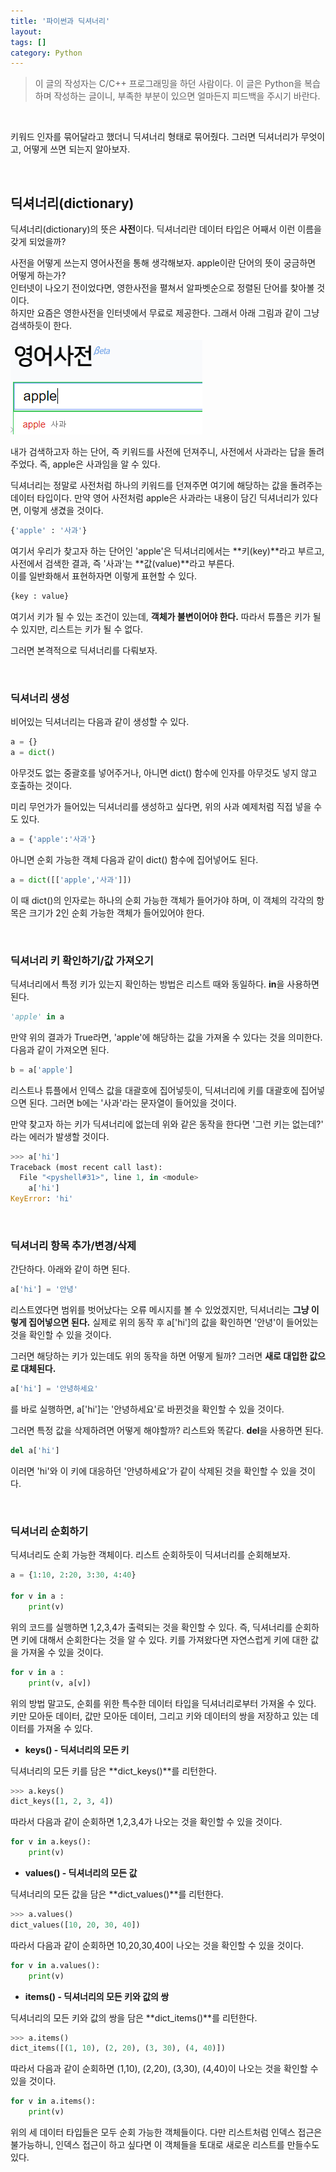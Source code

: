 ```yaml
---
title: '파이썬과 딕셔너리'
layout: 
tags: []
category: Python
---
```

> 이 글의 작성자는 C/C++ 프로그래밍을 하던 사람이다.
> 이 글은 Python을 복습하며 작성하는 글이니, 부족한 부분이 있으면 얼마든지 피드백을 주시기 바란다.

&nbsp;

키워드 인자를 묶어달라고 했더니 딕셔너리 형태로 묶어줬다. 그러면 딕셔너리가 무엇이고, 어떻게 쓰면 되는지 알아보자.

&nbsp;

## 딕셔너리(dictionary)

딕셔너리(dictionary)의 뜻은 **사전**이다. 딕셔너리란 데이터 타입은 어째서 이런 이름을 갖게 되었을까?

사전을 어떻게 쓰는지 영어사전을 통해 생각해보자. apple이란 단어의 뜻이 궁금하면 어떻게 하는가?  
인터넷이 나오기 전이었다면, 영한사전을 펼쳐서 알파벳순으로 정렬된 단어를 찾아볼 것이다.  
하지만 요즘은 영한사전을 인터넷에서 무료로 제공한다. 그래서 아래 그림과 같이 그냥 검색하듯이 한다.

![영어사전으로 검색하자](/assets/images/python/7/apple.png)

내가 검색하고자 하는 단어, 즉 키워드를 사전에 던져주니, 사전에서 사과라는 답을 돌려주었다. 즉, apple은 사과임을 알 수 있다.

딕셔너리는 정말로 사전처럼 하나의 키워드를 던져주면 여기에 해당하는 값을 돌려주는 데이터 타입이다. 만약 영어 사전처럼 apple은 사과라는 내용이 담긴 딕셔너리가 있다면, 이렇게 생겼을 것이다.

```python
{'apple' : '사과'}
```

여기서 우리가 찾고자 하는 단어인 'apple'은 딕셔너리에서는 **키(key)**라고 부르고, 사전에서 검색한 결과, 즉 '사과'는 **값(value)**라고 부른다.  
이를 일반화해서 표현하자면 이렇게 표현할 수 있다.

```python
{key : value}
```

여기서 키가 될 수 있는 조건이 있는데, **객체가 불변이어야 한다.** 따라서 튜플은 키가 될 수 있지만, 리스트는 키가 될 수 없다.

그러면 본격적으로 딕셔너리를 다뤄보자.

&nbsp;

### 딕셔너리 생성

비어있는 딕셔너리는 다음과 같이 생성할 수 있다.

```python
a = {}
a = dict()
```

아무것도 없는 중괄호를 넣어주거나, 아니면 dict() 함수에 인자를 아무것도 넣지 않고 호출하는 것이다.

미리 무언가가 들어있는 딕셔너리를 생성하고 싶다면, 위의 사과 예제처럼 직접 넣을 수도 있다.

```python
a = {'apple':'사과'}
```

아니면 순회 가능한 객체 다음과 같이 dict() 함수에 집어넣어도 된다.

```python
a = dict([['apple','사과']])
```

이 때 dict()의 인자로는 하나의 순회 가능한 객체가 들어가야 하며, 이 객체의 각각의 항목은 크기가 2인 순회 가능한 객체가 들어있어야 한다.

&nbsp;

### 딕셔너리 키 확인하기/값 가져오기

딕셔너리에서 특정 키가 있는지 확인하는 방법은 리스트 때와 동일하다. **in**을 사용하면 된다.

```python
'apple' in a
```

만약 위의 결과가 True라면, 'apple'에 해당하는 값을 가져올 수 있다는 것을 의미한다. 다음과 같이 가져오면 된다.

```python
b = a['apple']
```

리스트나 튜플에서 인덱스 값을 대괄호에 집어넣듯이, 딕셔너리에 키를 대괄호에 집어넣으면 된다. 그러면 b에는 '사과'라는 문자열이 들어있을 것이다.

만약 찾고자 하는 키가 딕셔너리에 없는데 위와 같은 동작을 한다면 '그런 키는 없는데?' 라는 에러가 발생할 것이다.

```python
>>> a['hi']
Traceback (most recent call last):
  File "<pyshell#31>", line 1, in <module>
    a['hi']
KeyError: 'hi'
```

&nbsp;

### 딕셔너리 항목 추가/변경/삭제

간단하다. 아래와 같이 하면 된다.

```python
a['hi'] = '안녕'
```

리스트였다면 범위를 벗어났다는 오류 메시지를 볼 수 있었겠지만, 딕셔너리는 **그냥 이렇게 집어넣으면 된다.** 실제로 위의 동작 후 a['hi']의 값을 확인하면 '안녕'이 들어있는 것을 확인할 수 있을 것이다.

그러면 해당하는 키가 있는데도 위의 동작을 하면 어떻게 될까?
그러면 **새로 대입한 값으로 대체된다.**

```python
a['hi'] = '안녕하세요'
```

를 바로 실행하면, a['hi']는 '안녕하세요'로 바뀐것을 확인할 수 있을 것이다.

그러면 특정 값을 삭제하려면 어떻게 해야할까? 리스트와 똑같다. **del**을 사용하면 된다.

```python
del a['hi']
```

이러면 'hi'와 이 키에 대응하던 '안녕하세요'가 같이 삭제된 것을 확인할 수 있을 것이다.

&nbsp;

### 딕셔너리 순회하기

딕셔너리도 순회 가능한 객체이다. 리스트 순회하듯이 딕셔너리를 순회해보자.

```python
a = {1:10, 2:20, 3:30, 4:40}

for v in a :
    print(v)
```

위의 코드를 실행하면 1,2,3,4가 출력되는 것을 확인할 수 있다. 즉, 딕셔너리를 순회하면 키에 대해서 순회한다는 것을 알 수 있다. 키를 가져왔다면 자연스럽게 키에 대한 값을 가져올 수 있을 것이다.

```python
for v in a :
    print(v, a[v])
```

위의 방법 말고도, 순회를 위한 특수한 데이터 타입을 딕셔너리로부터 가져올 수 있다. 키만 모아둔 데이터, 값만 모아둔 데이터, 그리고 키와 데이터의 쌍을 저장하고 있는 데이터를 가져올 수 있다.

- **keys() - 딕셔너리의 모든 키**

딕셔너리의 모든 키를 담은 **dict_keys()**를 리턴한다.

```python
>>> a.keys()
dict_keys([1, 2, 3, 4])
```

따라서 다음과 같이 순회하면 1,2,3,4가 나오는 것을 확인할 수 있을 것이다.

```python
for v in a.keys():
    print(v)
```

- **values() - 딕셔너리의 모든 값**

딕셔너리의 모든 값을 담은 **dict_values()**를 리턴한다.

```python
>>> a.values()
dict_values([10, 20, 30, 40])
```

따라서 다음과 같이 순회하면 10,20,30,40이 나오는 것을 확인할 수 있을 것이다.

```python
for v in a.values():
    print(v)
```

- **items() - 딕셔너리의 모든 키와 값의 쌍**

딕셔너리의 모든 키와 값의 쌍을 담은 **dict_items()**를 리턴한다.

```python
>>> a.items()
dict_items([(1, 10), (2, 20), (3, 30), (4, 40)])
```

따라서 다음과 같이 순회하면 (1,10), (2,20), (3,30), (4,40)이 나오는 것을 확인할 수 있을 것이다.

```python
for v in a.items():
    print(v)
```

위의 세 데이터 타입들은 모두 순회 가능한 객체들이다. 다만 리스트처럼 인덱스 접근은 불가능하니, 인덱스 접근이 하고 싶다면 이 객체들을 토대로 새로운 리스트를 만들수도 있다.

&nbsp;
